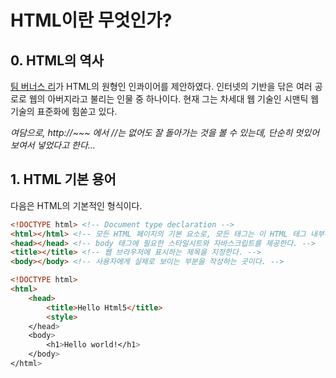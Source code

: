 HTML이란 무엇인가?
==================
## 0. HTML의 역사
[팀 버너스 리](https://ko.wikipedia.org/wiki/팀_버너스리)가 HTML의 원형인 인콰이어를 제안하였다.
인터넷의 기반을 닦은 여러 공로로 웹의 아버지라고 불리는 인물 중 하나이다.
현재 그는 차세대 웹 기술인 시맨틱 웹 기술의 표준화에 힘쏟고 있다.

_여담으로, http://~~~ 에서 //는 없어도 잘 돌아가는 것을 볼 수 있는데, 단순히 멋있어보여서 넣었다고 한다..._

## 1. HTML 기본 용어

다음은 HTML의 기본적인 형식이다.
```html
<!DOCTYPE html> <!-- Document type declaration -->   
<html></html> <!-- 모든 HTML 페이지의 기본 요소로, 모든 태그는 이 HTML 태그 내부에 작성한다. -->   
<head></head> <!-- body 태그에 필요한 스타일시트와 자바스크립트를 제공한다. -->   
<title></title> <!-- 웹 브라우저에 표시하는 제목을 지정한다. -->   
<body></body> <!-- 사용자에게 실제로 보이는 부분을 작성하는 곳이다. -->   

<!DOCTYPE html>
<html>
    <head>
        <title>Hello Html5</title>
        <style>
    </head>
    <body>
        <h1>Hello world!</h1>
    </body>
</html>
```
<!DOCTYPE html>
<html>
    <head>
        <title>Hello Html5</title>
        <style>
    </head>
    <body>
        <h1>Hello world!</h1>
    </body>
</html>

